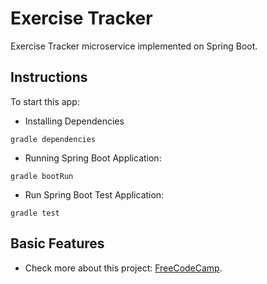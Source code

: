 # Exercise Tracker

Exercise Tracker microservice implemented on Spring Boot.

## Instructions

To start this app:

- Installing Dependencies

```
gradle dependencies
```

- Running Spring Boot Application:

```
gradle bootRun
```

- Run Spring Boot Test Application:

```
gradle test
```

## Basic Features

- Check more about this project: [FreeCodeCamp](https://www.freecodecamp.org/learn/back-end-development-and-apis/back-end-development-and-apis-projects/exercise-tracker).
